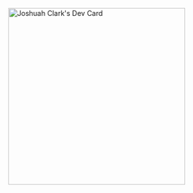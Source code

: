 <a href="https://app.daily.dev/joshuahclark"><img src="https://api.daily.dev/devcards/v2/wGMVGfehGGkLiQsuOPw6t.png?r=zsf" width="356" alt="Joshuah Clark's Dev Card"/></a>
